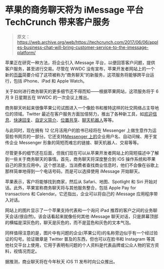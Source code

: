 # 苹果的商务聊天将为 iMessage 平台 TechCrunch 带来客户服务

> 原文：<https://web.archive.org/web/https://techcrunch.com/2017/06/06/apples-business-chat-will-bring-customer-service-to-the-imessage-platform/>

苹果正在研究一种方法，将企业引入 iMessage 平台，以便回答客户问题，提供客户服务，甚至进行交易。尽管在 WWDC 没有宣布，苹果开发者网站上的一个新的[页面](https://web.archive.org/web/20221207043618/https://developer.apple.com/business-chat/)简要介绍了这项被称为“商务聊天”的新服务，这项服务将能够跨平台运行，包括 iPhone、iPad 和 Apple Watch。

关于如何进行商务聊天的更多细节还不得而知——根据苹果网站，这项服务将于 6 月 9 日星期五在 WWDC 的一次会议上推出。

商务聊天听起来很像苹果公司试图进入一个像脸书和推特这样的社交网络占主导地位的领域。Twitter 最近在客户服务方面加倍努力，推出了各种新工具，如[欢迎信息](https://web.archive.org/web/20221207043618/https://beta.techcrunch.com/2016/11/01/twitter-unveils-new-options-for-customer-service/)、[快速回复](https://web.archive.org/web/20221207043618/https://blog.twitter.com/2016/speed-up-customer-service-with-quick-replies-welcome-messages-in-direct-messages)、[自定义简介](https://web.archive.org/web/20221207043618/https://beta.techcrunch.com/2017/02/22/twitter-debuts-custom-profiles-for-businesses-so-people-dont-think-theyre-talking-to-bots/)、[位置共享](https://web.archive.org/web/20221207043618/https://beta.techcrunch.com/2017/04/03/twitter-adds-location-sharing-for-business-offering-customer-support-over-direct-messages/)、[聊天机器人](https://web.archive.org/web/20221207043618/https://beta.techcrunch.com/2017/05/23/twitter-is-giving-brands-a-new-way-to-promote-their-chatbots/)等等。

与此同时，现在拥有 12 亿月活用户的脸书已经将在 Messenger 上做生意作为运营脸书网页的一部分。它还支持[Messenger 上的](https://web.archive.org/web/20221207043618/https://www.facebook.com/business/news/find-and-contact-businesses-on-messenger)企业用户名、自动问候、用于宣传企业 Messenger 形象的简短而难忘的链接、聊天机器人、交易等等。

尽管更多的细节还在后面，但我们现在可以从苹果开发者网站上的简短描述中了解到一些关于商务聊天的事情。首先，商务聊天将深度整合到 iOS 操作系统和苹果自己的原生应用中。这个想法是，当消费者查找商业信息时，他们不会像在谷歌上那样简单地得到一个电话号码，而是可以选择使用 iMessage 开始聊天。

苹果表示，客户将能够找到商家，然后从 Safari、地图、Spotlight 和 Siri 开始对话。此外，苹果宣称商务聊天将与其他服务整合，包括 Apple Pay for transactions 和 Calendar。它还指出，企业可以将自己的 iMessage 应用程序带入对话。

网站上的图片显示了一个苹果支持代表和一个询问 iPad 推荐的客户之间的业务聊天会话(很自然)。该会话看起来就像任何其他 iMessage 聊天对话，只是屏幕顶部的横幅是深灰色的，聊天是灰色的，而不是蓝色和灰色的文本气泡。

同样值得注意的是，图片中有问题的企业(苹果公司)的名称旁边似乎有一个经过验证的勾号。验证徽章是 Twitter 普及的东西，但也可以在脸书和 Instagram 等其他社交平台上使用，它用于表明有问题的个人资料是代表品牌或公众人物的官方资料，视情况而定。

据推测，商业聊天将在今年秋天 iOS 11 发布时向公众推出。